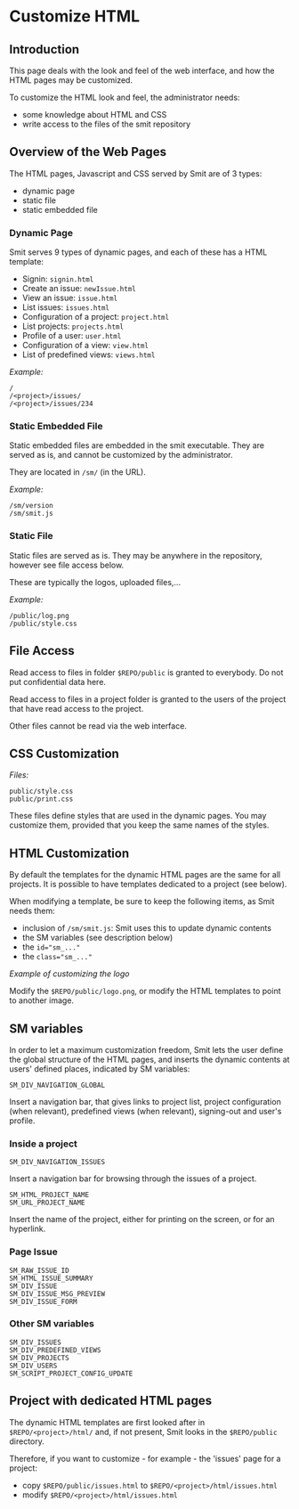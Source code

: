 # Customize HTML

## Introduction

This page deals with the look and feel of the web interface, and how the HTML pages may be customized.

To customize the HTML look and feel, the administrator needs:

- some knowledge about HTML and CSS
- write access to the files of the smit repository


## Overview of the Web Pages

The HTML pages, Javascript and CSS served by Smit are of 3 types:

- dynamic page
- static file
- static embedded file

### Dynamic Page

Smit serves 9 types of dynamic pages, and each of these has a HTML template:

- Signin: `signin.html`
- Create an issue: `newIssue.html`
- View an issue: `issue.html`
- List issues: `issues.html`
- Configuration of a project: `project.html`
- List projects: `projects.html`
- Profile of a user: `user.html`
- Configuration of a view: `view.html`
- List of predefined views: `views.html`

*Example:*

```
/
/<project>/issues/
/<project>/issues/234
```

### Static Embedded File

Static embedded files are embedded in the smit executable. They are served as is, and cannot be customized by the administrator.

They are located in `/sm/` (in the URL).

*Example:*

```
/sm/version
/sm/smit.js
```

### Static File

Static files are served as is. They may be anywhere in the repository, however see file access below.

These are typically the logos, uploaded files,...

*Example:*

```
/public/log.png
/public/style.css
```

## File Access

Read access to files in folder `$REPO/public` is granted to everybody. Do not put confidential data here.

Read access to files in a project folder is granted to the users of the project that have read access to the project.

Other files cannot be read via the web interface.

## CSS Customization

*Files:*

```
public/style.css
public/print.css
```

These files define styles that are used in the dynamic pages.
You may customize them, provided that you keep the same names of the styles.

## HTML Customization

By default the templates for the dynamic HTML pages are the same for all projects. It is possible to have templates dedicated to a project (see below).

When modifying a template, be sure to keep the following items, as Smit needs them:

- inclusion of `/sm/smit.js`: Smit uses this to update dynamic contents
- the SM variables (see description below)
- the `id="sm_..."`
- the `class="sm_..."`

*Example of customizing the logo*

Modify the `$REPO/public/logo.png`, or modify the HTML templates to point to another image.

    
## SM variables

In order to let a maximum customization freedom, Smit lets the user define the global structure of the HTML pages, and inserts the dynamic contents at users' defined places, indicated by SM variables:

`SM_DIV_NAVIGATION_GLOBAL`

Insert a navigation bar, that gives links to project list, project configuration (when relevant), predefined views (when relevant), signing-out and user's profile.


### Inside a project

`SM_DIV_NAVIGATION_ISSUES`

Insert a navigation bar for browsing through the issues of a project.

```
SM_HTML_PROJECT_NAME
SM_URL_PROJECT_NAME
```

Insert the name of the project, either for printing on the screen, or for an hyperlink.

### Page Issue

```
SM_RAW_ISSUE_ID
SM_HTML_ISSUE_SUMMARY
SM_DIV_ISSUE
SM_DIV_ISSUE_MSG_PREVIEW
SM_DIV_ISSUE_FORM
```

### Other SM variables

    SM_DIV_ISSUES
    SM_DIV_PREDEFINED_VIEWS
    SM_DIV_PROJECTS
    SM_DIV_USERS
    SM_SCRIPT_PROJECT_CONFIG_UPDATE
 

## Project with dedicated HTML pages

The dynamic HTML templates are first looked after in `$REPO/<project>/html/` and, if not present, Smit looks in the `$REPO/public` directory.

Therefore, if you want to customize - for example - the 'issues' page for a project:

- copy `$REPO/public/issues.html` to `$REPO/<project>/html/issues.html`
- modify `$REPO/<project>/html/issues.html`


